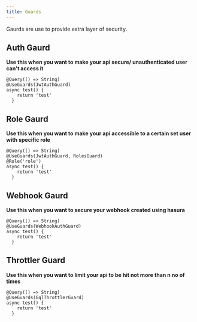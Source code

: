 ```yaml
---
title: Guards
---
```


Gaurds are use to provide extra layer of security.

## Auth Gaurd

**Use this when you want to make your api secure/ unauthenticated user can't access it**

```shell
@Query(() => String)
@UseGuards(JwtAuthGuard)
async test() {
    return 'test'
  }
```

## Role Gaurd

**Use this when you want to make your api accessible to a certain set user with specific role**

```shell
@Query(() => String)
@UseGuards(JwtAuthGuard, RolesGuard)
@Role('role')
async test() {
    return 'test'
  }
```

## Webhook Gaurd

**Use this when you want to secure your webhook created using hasura**

```shell
@Query(() => String)
@UseGuards(WebhookAuthGuard)
async test() {
    return 'test'
  }
```

## Throttler Guard

**Use this when you want to limit your api to be hit not more than n no of times**

```shell
@Query(() => String)
@UseGuards(GqlThrottlerGuard)
async test() {
    return 'test'
  }
```

